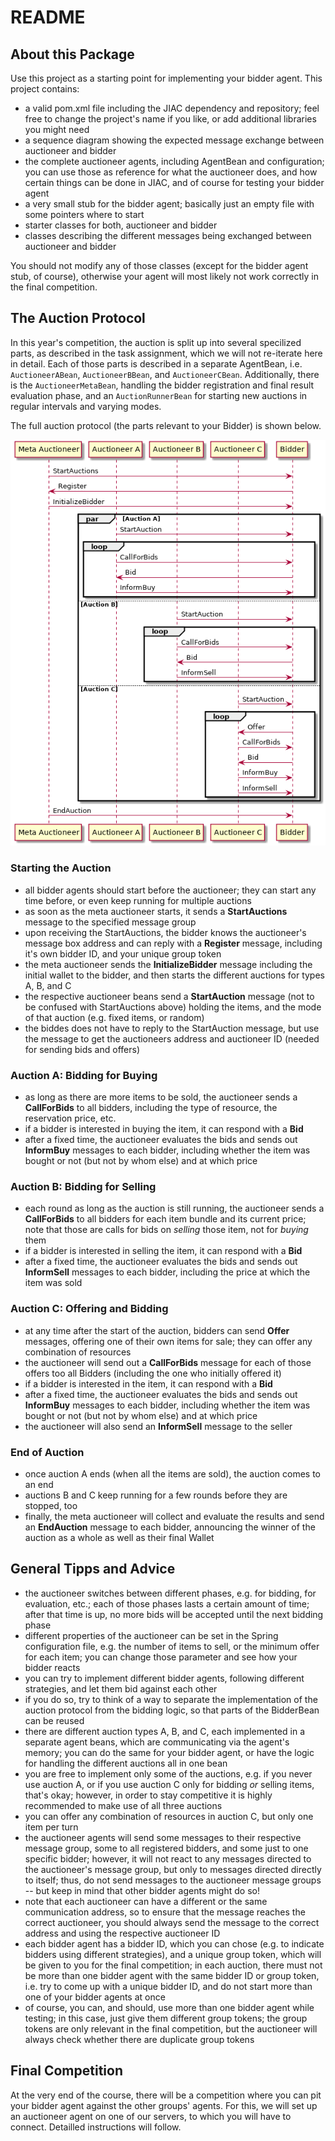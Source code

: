 README
======

About this Package
------------------

Use this project as a starting point for implementing your bidder agent. This project contains:

- a valid pom.xml file including the JIAC dependency and repository; feel free to change the project's name if you like, or add additional libraries you might need
- a sequence diagram showing the expected message exchange between auctioneer and bidder
- the complete auctioneer agents, including AgentBean and configuration; you can use those as reference for what the auctioneer does, and how certain things can be done in JIAC, and of course for testing your bidder agent
- a very small stub for the bidder agent; basically just an empty file with some pointers where to start
- starter classes for both, auctioneer and bidder
- classes describing the different messages being exchanged between auctioneer and bidder

You should not modify any of those classes (except for the bidder agent stub, of course), otherwise your agent will most likely not work correctly in the final competition.


The Auction Protocol
--------------------

In this year's competition, the auction is split up into several specilized parts, as described in the task assignment, which we will not re-iterate here in detail. Each of those parts is described in a separate AgentBean, i.e. `AuctioneerABean`, `AuctioneerBBean`, and `AuctioneerCBean`. Additionally, there is the `AuctioneerMetaBean`, handling the bidder registration and final result evaluation phase, and an `AuctionRunnerBean` for starting new auctions in regular intervals and varying modes.

The full auction protocol (the parts relevant to your Bidder) is shown below.

![auction protocol sequence diagram](sequence.png)

### Starting the Auction

- all bidder agents should start before the auctioneer; they can start any time before, or even keep running for multiple auctions
- as soon as the meta auctioneer starts, it sends a **StartAuctions** message to the specified message group
- upon receiving the StartAuctions, the bidder knows the auctioneer's message box address and can reply with a **Register** message, including it's own bidder ID, and your unique group token
- the meta auctioneer sends the **InitializeBidder** message including the initial wallet to the bidder, and then starts the different auctions for types A, B, and C
- the respective auctioneer beans send a **StartAuction** message (not to be confused with StartAuctions above) holding the items, and the mode of that auction (e.g. fixed items, or random)
- the biddes does not have to reply to the StartAuction message, but use the message to get the auctioneers address and auctioneer ID (needed for sending bids and offers)

### Auction A: Bidding for Buying
- as long as there are more items to be sold, the auctioneer sends a **CallForBids** to all bidders, including the type of resource, the reservation price, etc.
- if a bidder is interested in buying the item, it can respond with a **Bid**
- after a fixed time, the auctioneer evaluates the bids and sends out **InformBuy** messages to each bidder, including whether the item was bought or not (but not by whom else) and at which price

### Auction B: Bidding for Selling
- each round as long as the auction is still running, the auctioneer sends a **CallForBids** to all bidders for each item bundle and its current price; note that those are calls for bids on _selling_ those item, not for _buying_ them
- if a bidder is interested in selling the item, it can respond with a **Bid**
- after a fixed time, the auctioneer evaluates the bids and sends out **InformSell** messages to each bidder, including the price at which the item was sold

### Auction C: Offering and Bidding

- at any time after the start of the auction, bidders can send **Offer** messages, offering one of their own items for sale; they can offer any combination of resources
- the auctioneer will send out a **CallForBids** message for each of those offers too all Bidders (including the one who initially offered it)
- if a bidder is interested in the item, it can respond with a **Bid**
- after a fixed time, the auctioneer evaluates the bids and sends out **InformBuy** messages to each bidder, including whether the item was bought or not (but not by whom else) and at which price
- the auctioneer will also send an **InformSell** message to the seller

### End of Auction

- once auction A ends (when all the items are sold), the auction comes to an end
- auctions B and C keep running for a few rounds before they are stopped, too
- finally, the meta auctioneer will collect and evaluate the results and send an **EndAuction** message to each bidder, announcing the winner of the auction as a whole as well as their final Wallet


General Tipps and Advice
------------------------

- the auctioneer switches between different phases, e.g. for bidding, for evaluation, etc.; each of those phases lasts a certain amount of time; after that time is up, no more bids will be accepted until the next bidding phase
- different properties of the auctioneer can be set in the Spring configuration file, e.g. the number of items to sell, or the minimum offer for each item; you can change those parameter and see how your bidder reacts
- you can try to implement different bidder agents, following different strategies, and let them bid against each other
- if you do so, try to think of a way to separate the implementation of the auction protocol from the bidding logic, so that parts of the BidderBean can be reused
- there are different auction types A, B, and C, each implemented in a separate agent beans, which are communicating via the agent's memory; you can do the same for your bidder agent, or have the logic for handling the different auctions all in one bean
- you are free to implement only some of the auctions, e.g. if you never use auction A, or if you use auction C only for bidding _or_ selling items, that's okay; however, in order to stay competitive it is highly recommended to make use of all three auctions
- you can offer any combination of resources in auction C, but only one item per turn
- the auctioneer agents will send some messages to their respective message group, some to all registered bidders, and some just to one specific bidder; however, it will not react to any messages directed to the auctioneer's message group, but only to messages directed directly to itself; thus, do not send messages to the auctioneer message groups -- but keep in mind that other bidder agents might do so!
- note that each auctioneer can have a different or the same communication address, so to ensure that the message reaches the correct auctioneer, you should always send the message to the correct address and using the respective auctioneer ID
- each bidder agent has a bidder ID, which you can chose (e.g. to indicate bidders using different strategies), and a unique group token, which will be given to you for the final competition; in each auction, there must not be more than one bidder agent with the same bidder ID or group token, i.e. try to come up with a unique bidder ID, and do not start more than one of your bidder agents at once
- of course, you can, and should, use more than one bidder agent while testing; in this case, just give them different group tokens; the group tokens are only relevant in the final competition, but the auctioneer will always check whether there are duplicate group tokens


Final Competition
-----------------

At the very end of the course, there will be a competition where you can pit your bidder agent against the other groups' agents. For this, we will set up an auctioneer agent on one of our servers, to which you will have to connect. Detailled instructions will follow.

